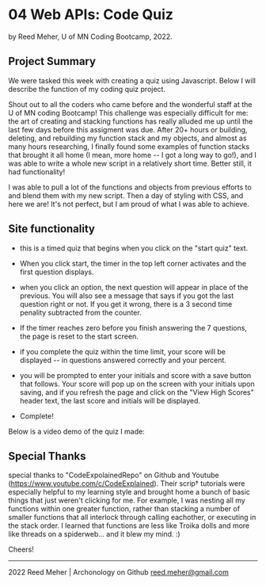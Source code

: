 # 04 Web APIs: Code Quiz
by Reed Meher, U of MN Coding Bootcamp, 2022.

## Project Summary

We were tasked this week with creating a quiz using Javascript. Below I will describe the function of my coding quiz project.  

Shout out to all the coders who came before and the wonderful staff at the U of MN coding Bootcamp! This challenge was especially difficult for me: the art of creating and stacking functions has really alluded me up until the last few days before this assigment was due.  After 20+ hours or building, deleting, and rebuilding my function stack and my objects, and almost as many hours researching, I finally found some examples of function stacks that brought it all home (I mean, more home -- I got a long way to go!), and I was able to write a whole new script in a relatively short time. Better still, it had functionality!

I was able to pull a lot of the functions and objects from previous efforts to and blend them with my new script.  Then a day of styling with CSS, and here we are! It's not perfect, but I am proud of what I was able to achieve.  

## Site functionality

- this is a timed quiz that begins when you click on the "start quiz" text.

- When you click start, the timer in the top left corner activates and the first question displays. 

- when you click an option, the next question will appear in place of the previous. You will also see a message that says if you got the last question right or not. If you get it wrong, there is a 3 second time penality subtracted from the counter.

- If the timer reaches zero before you finish answering the 7 questions, the page is reset to the start screen.

- if you complete the quiz within the time limit, your score will be displayed -- in questions answered correctly and your percent. 

- you will be prompted to enter your initials and score with a save button that follows. Your score will pop up on the screen with your initials upon saving, and if you refresh the page and click on the "View High Scores" header text, the last score and initials will be displayed. 

- Complete!

Below is a video demo of the quiz I made:


## Special Thanks

special thanks to "CodeExpolainedRepo" on Github and Youtube (https://www.youtube.com/c/CodeExplained).  Their scrip† tutorials were especially helpful to my learning style and brought home a bunch of basic things that just weren't clicking for me. For example, I was nesting all my functions within one greater function, rather than stacking a number of smaller functions that all interlock through calling eachother, or executing in the stack order. I learned that functions are less like Troika dolls and more like threads on a spiderweb... and it blew my mind. :)

Cheers!

---

2022 Reed Meher | Archonology on Github
reed.meher@gmail.com
